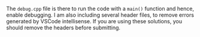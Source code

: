 The `debug.cpp` file is there to run the code with a `main()` function and hence, enable debugging. I am also including several header files, to remove errors generated by VSCode intellisense. If you are using these solutions, you should remove the headers before submitting.
